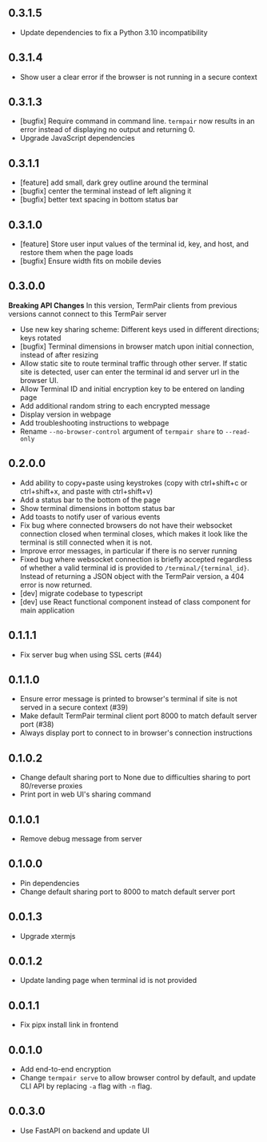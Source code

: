 ## 0.3.1.5

- Update dependencies to fix a Python 3.10 incompatibility

## 0.3.1.4

- Show user a clear error if the browser is not running in a secure context

## 0.3.1.3

- [bugfix] Require command in command line. `termpair` now results in an error instead of displaying no output and returning 0.
- Upgrade JavaScript dependencies

## 0.3.1.1

- [feature] add small, dark grey outline around the terminal
- [bugfix] center the terminal instead of left aligning it
- [bugfix] better text spacing in bottom status bar

## 0.3.1.0

- [feature] Store user input values of the terminal id, key, and host, and restore them when the page loads
- [bugfix] Ensure width fits on mobile devies

## 0.3.0.0

**Breaking API Changes**
In this version, TermPair clients from previous versions cannot connect to this TermPair server

- Use new key sharing scheme: Different keys used in different directions; keys rotated
- [bugfix] Terminal dimensions in browser match upon initial connection, instead of after resizing
- Allow static site to route terminal traffic through other server. If static site is detected, user can enter the terminal id and server url in the browser UI.
- Allow Terminal ID and initial encryption key to be entered on landing page
- Add additional random string to each encrypted message
- Display version in webpage
- Add troubleshooting instructions to webpage
- Rename `--no-browser-control` argument of `termpair share` to `--read-only`

## 0.2.0.0

- Add ability to copy+paste using keystrokes (copy with ctrl+shift+c or ctrl+shift+x, and paste with ctrl+shift+v)
- Add a status bar to the bottom of the page
- Show terminal dimensions in bottom status bar
- Add toasts to notify user of various events
- Fix bug where connected browsers do not have their websocket connection closed when terminal closes, which makes it look like the terminal is still connected when it is not.
- Improve error messages, in particular if there is no server running
- Fixed bug where websocket connection is briefly accepted regardless of whether a valid terminal id is provided to `/terminal/{terminal_id}`. Instead of returning a JSON object with the TermPair version, a 404 error is now returned.
- [dev] migrate codebase to typescript
- [dev] use React functional component instead of class component for main application

## 0.1.1.1

- Fix server bug when using SSL certs (#44)

## 0.1.1.0

- Ensure error message is printed to browser's terminal if site is not served in a secure context (#39)
- Make default TermPair terminal client port 8000 to match default server port (#38)
- Always display port to connect to in browser's connection instructions

## 0.1.0.2

- Change default sharing port to None due to difficulties sharing to port 80/reverse proxies
- Print port in web UI's sharing command

## 0.1.0.1

- Remove debug message from server

## 0.1.0.0

- Pin dependencies
- Change default sharing port to 8000 to match default server port

## 0.0.1.3

- Upgrade xtermjs

## 0.0.1.2

- Update landing page when terminal id is not provided

## 0.0.1.1

- Fix pipx install link in frontend

## 0.0.1.0

- Add end-to-end encryption
- Change `termpair serve` to allow browser control by default, and update CLI API by replacing `-a` flag with `-n` flag.

## 0.0.3.0

- Use FastAPI on backend and update UI
